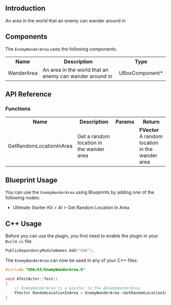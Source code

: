 ## Introduction
An area in the world that an enemy can wander around in

## Components
The <code>EnemyWanderArea</code> uses the following components:
<table>
	<tr>
		<th>Name</th>
		<th>Description</th>
		<th>Type</th>
	</tr>
	<tr>
		<td>WanderArea</td>
		<td>An area in the world that an enemy can wander around in</td>
		<td>UBoxComponent*</td>
	</tr>
</table>

## API Reference
### Functions
<table>
	<tr>
		<th>Name</th>
		<th>Description</th>
		<th>Params</th>
		<th>Return</th>
	</tr>
	<tr>
		<td>GetRandomLocationInArea</td>
		<td>Get a random location in the wander area</td>
		<td></td>
		<td><strong>FVector</strong><br/>A random location in the wander area</td>
	</tr>
</table>

## Blueprint Usage
You can use the <code>EnemyWanderArea</code> using Blueprints by adding one of the following nodes:
<ul>
	<li>Ultimate Starter Kit > AI > Get Random Location In Area</li>
</ul>

## C++ Usage
Before you can use the plugin, you first need to enable the plugin in your <code>Build.cs</code> file:
```c++
PublicDependencyModuleNames.Add("USK");
```

The <code>EnemyWanderArea</code> can now be used in any of your C++ files:
```c++
#include "USK/AI/EnemyWanderArea.h"

void ATestActor::Test()
{
	// EnemyWanderArea is a pointer to the AEnemyWanderArea
	FVector RandomLocationInArea = EnemyWanderArea->GetRandomLocationInArea();
}
```
